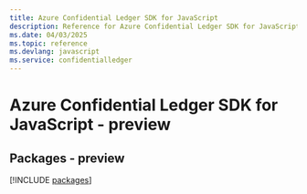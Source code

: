 ```yaml
---
title: Azure Confidential Ledger SDK for JavaScript
description: Reference for Azure Confidential Ledger SDK for JavaScript
ms.date: 04/03/2025
ms.topic: reference
ms.devlang: javascript
ms.service: confidentialledger
---
```

# Azure Confidential Ledger SDK for JavaScript - preview
## Packages - preview
[!INCLUDE [packages](confidential-ledger-index.md)]